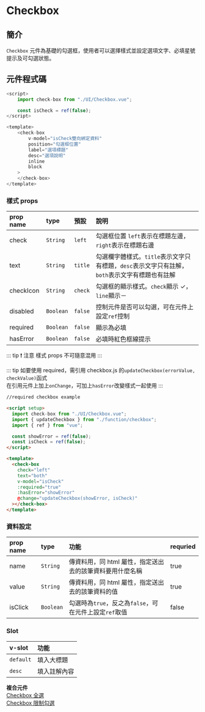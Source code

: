 # Checkbox <Badge type="info" text="單一元件" />

## 簡介

`Checkbox` 元件為基礎的勾選框，使用者可以選擇樣式並設定選項文字、必填星號提示及可勾選狀態。

## 元件程式碼

```javascript
<script>
    import check-box from "./UI/Checkbox.vue";

    const isCheck = ref(false);
</script>

<template>
    <check-box
        v-model="isCheck雙向綁定資料"
        position="勾選框位置"
        label="選項標題"
        desc="選項說明"
        inline
        block
    >
    </check-box>
</template>
```

<!-- - check: left / text: title
- check: left / text: both
- check: left / text: desc
- check: right/ text: both
- check: right/ text: title -->

### 樣式 props

| prop name | type      | 預設    | 說明                                                                                          |
| :-------- | :-------- | :------ | :-------------------------------------------------------------------------------------------- |
| check     | `String`  | `left`  | 勾選框位置 `left`表示在標題左邊，`right`表示在標題右邊                                        |
| text      | `String`  | `title` | 勾選欄字體樣式。`title`表示文字只有標題，`desc`表示文字只有註解，`both`表示文字有標題也有註解 |
| checkIcon | `String`  | `check` | 勾選框的顯示樣式。`check`顯示 ✓，`line`顯示－                                                 |
| disabled  | `Boolean` | `false` | 控制元件是否可以勾選，可在元件上設定`ref`控制                                                 |
| required  | `Boolean` | `false` | 顯示為必填                                                                                    |
| hasError  | `Boolean` | `false` | 必填時紅色框線提示                                                                            |

::: tip ❗ 注意
樣式 props 不可隨意混用
:::

::: tip
如要使用 required，需引用 checkbox.js 的`updateCheckbox(errorValue, checkValue)`函式  
在引用元件上加上`onChange`，可加上`hasError`改變樣式一起使用
:::

```html
//required checkbox example

<script setup>
  import check-box from "./UI/Checkbox.vue";
  import { updateCheckbox } from "./function/checkbox";
  import { ref } from "vue";

  const showError = ref(false);
  const isCheck = ref(false);
</script>

<template>
  <check-box
    check="left"
    text="both"
    v-model="isCheck"
    :required="true"
    :hasError="showError"
    @change="updateCheckbox(showError, isCheck)"
  ></check-box>
</template>
```

### 資料設定

| prop name | type      | 功能                                                     | requried |
| :-------- | :-------- | :------------------------------------------------------- | :------- |
| name      | `String`  | 傳資料用，同 html 屬性，指定送出去的該筆資料要用什麼名稱 | true     |
| value     | `String`  | 傳資料用，同 html 屬性，指定送出去的該筆資料的值         | true     |
| isClick   | `Boolean` | 勾選時為`true`，反之為`false`，可在元件上設定`ref`取值   | false    |

### Slot

| v-slot    | 功能         |
| :-------- | :----------- |
| `default` | 填入大標題   |
| `desc`    | 填入註解內容 |

**複合元件**  
[Checkbox 全選](../compo/checkAll.md)  
[Checkbox 限制勾選](../compo/checkLimit.md)
